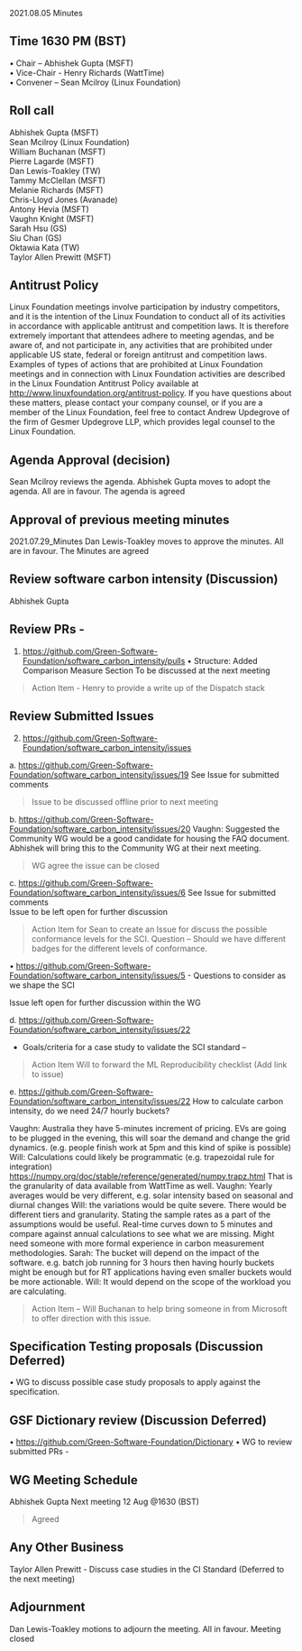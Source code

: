 2021.08.05 Minutes

## Time 1630 PM (BST)

•	Chair – Abhishek Gupta (MSFT)<br>
•	Vice-Chair - Henry Richards (WattTime)<br>
•	Convener – Sean Mcilroy (Linux Foundation)<br>

## Roll call
Abhishek Gupta (MSFT) <br>
Sean Mcilroy (Linux Foundation) <br>
William Buchanan (MSFT) <br>
Pierre Lagarde (MSFT) <br>
Dan Lewis-Toakley (TW) <br>
Tammy McClellan (MSFT) <br>
Melanie Richards (MSFT) <br>
Chris-Lloyd Jones (Avanade) <br>
Antony Hevia (MSFT) <br>
Vaughn Knight (MSFT)<br>
Sarah Hsu (GS) <br>
Siu Chan (GS) <br>
Oktawia Kata (TW) <br>
Taylor Allen Prewitt (MSFT) <br>

## Antitrust Policy
Linux Foundation meetings involve participation by industry competitors, and it is the intention of the Linux Foundation to conduct all of its activities in accordance with applicable antitrust and competition laws. It is therefore extremely important that attendees adhere to meeting agendas, and be aware of, and not participate in, any activities that are prohibited under applicable US state, federal or foreign antitrust and competition laws.
Examples of types of actions that are prohibited at Linux Foundation meetings and in connection with Linux Foundation activities are described in the Linux Foundation Antitrust Policy available at http://www.linuxfoundation.org/antitrust-policy. If you have questions about these matters, please contact your company counsel, or if you are a member of the Linux Foundation, feel free to contact Andrew Updegrove of the firm of Gesmer Updegrove LLP, which provides legal counsel to the Linux Foundation.

## Agenda Approval (decision)
Sean Mcilroy reviews the agenda. Abhishek Gupta moves to adopt the agenda. All are in favour. The agenda is agreed

## Approval of previous meeting minutes
2021.07.29_Minutes Dan Lewis-Toakley moves to approve the minutes. All are in favour. The Minutes are agreed

##  Review software carbon intensity (Discussion)
Abhishek Gupta

## Review PRs - 
1. https://github.com/Green-Software-Foundation/software_carbon_intensity/pulls
•	Structure: Added Comparison Measure Section
To be discussed at the next meeting

> Action Item - Henry to provide a write up of the Dispatch stack

## Review Submitted Issues 
2. https://github.com/Green-Software-Foundation/software_carbon_intensity/issues


a. https://github.com/Green-Software-Foundation/software_carbon_intensity/issues/19 
See Issue for submitted comments 
> Issue to be discussed offline prior to next meeting


b. https://github.com/Green-Software-Foundation/software_carbon_intensity/issues/20 
Vaughn: Suggested the Community WG would be a good candidate for housing the FAQ document.<br>
Abhishek will bring this to the Community WG at their next meeting.

> WG agree the issue can be closed

c. https://github.com/Green-Software-Foundation/software_carbon_intensity/issues/6 
See Issue for submitted comments <br>
Issue to be left open for further discussion

> Action Item for Sean to create an Issue for discuss the possible conformance levels for the SCI. Question – Should we have different badges for the different levels of conformance.

• https://github.com/Green-Software-Foundation/software_carbon_intensity/issues/5 - Questions to consider as we shape the SCI

Issue left open for further discussion within the WG


d.  https://github.com/Green-Software-Foundation/software_carbon_intensity/issues/22 
 - Goals/criteria for a case study to validate the SCI standard – 

> Action Item Will to forward the ML Reproducibility checklist (Add link to issue)


e. https://github.com/Green-Software-Foundation/software_carbon_intensity/issues/22 
How to calculate carbon intensity, do we need 24/7 hourly buckets?

Vaughn: Australia they have 5-minutes increment of pricing. EVs are going to be plugged in the evening, this will soar the demand and change the grid dynamics. (e.g. people finish work at 5pm and this kind of spike is possible)
Will: Calculations could likely be programmatic (e.g. trapezoidal rule for integration) https://numpy.org/doc/stable/reference/generated/numpy.trapz.html
That is the granularity of data available from WattTime as well.
Vaughn: Yearly averages would be very different, e.g. solar intensity based on seasonal and diurnal changes
Will: the variations would be quite severe. There would be different tiers and granularity. Stating the sample rates as a part of the assumptions would be useful. Real-time curves down to 5 minutes and compare against annual calculations to see what we are missing. Might need someone with more formal experience in carbon measurement methodologies.
Sarah: The bucket will depend on the impact of the software. e.g. batch job running for 3 hours then having hourly buckets might be enough but for RT applications having even smaller buckets would be more actionable.
Will: It would depend on the scope of the workload you are calculating.

> Action Item – Will Buchanan to help bring someone in from Microsoft to offer direction with this issue.



## Specification Testing proposals (Discussion Deferred)
•	WG to discuss possible case study proposals to apply against the specification.



## GSF Dictionary review (Discussion Deferred)
•		https://github.com/Green-Software-Foundation/Dictionary
•	WG to review submitted PRs -



## WG Meeting Schedule
Abhishek Gupta
Next meeting 12 Aug @1630 (BST) 
> Agreed



## Any Other Business
Taylor Allen Prewitt - Discuss case studies in the CI Standard (Deferred to the next meeting)



## Adjournment
Dan Lewis-Toakley motions to adjourn the meeting. All in favour. Meeting closed


